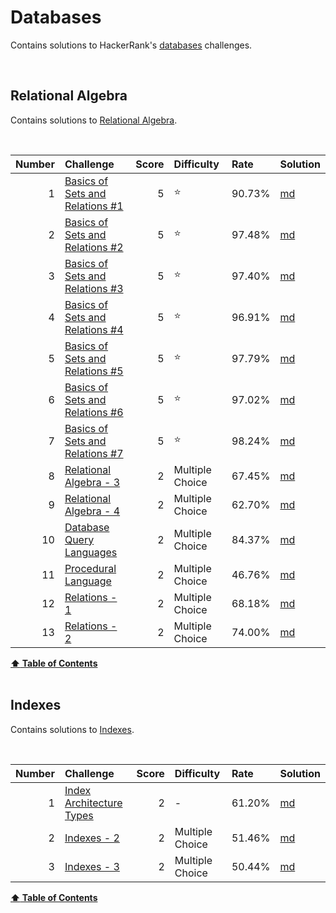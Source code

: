 
# Databases
Contains solutions to HackerRank's [databases](https://www.hackerrank.com/domains/databases) challenges.

<br/>

## Relational Algebra
Contains solutions to [Relational Algebra](https://www.hackerrank.com/domains/databases?filters%5Bsubdomains%5D%5B%5D=relational-algebra).

<br/>

Number   |   Challenge                                                                                                                  |   Score   |   Difficulty        |   Rate     |   Solution                                                                                                                           
--:      |   :--                                                                                                                        |   --:     |   :--               |   :--      |   :--                                                                                                                                
1        |   [Basics of Sets and Relations #1](https://www.hackerrank.com/challenges/basics-of-sets-and-relational-algebra-1)           |   5       |   :star:            |   90.73%   |   [md](https://github.com/jaimiles23/HackerRank_Solutions/blob/master/databases/1_relational_algebra/01_basicsofsetsandrelations1.md)
2        |   [Basics of Sets and Relations #2](https://www.hackerrank.com/challenges/basics-of-sets-and-relational-algebra-2)           |   5       |   :star:            |   97.48%   |   [md](https://github.com/jaimiles23/HackerRank_Solutions/blob/master/databases/1_relational_algebra/02_basicsofsetsandrelations2.md)
3        |   [Basics of Sets and Relations #3](https://www.hackerrank.com/challenges/basics-of-sets-and-relational-algebra-3/problem)   |   5       |   :star:            |   97.40%   |   [md](https://github.com/jaimiles23/HackerRank_Solutions/blob/master/databases/1_relational_algebra/03_basicsofsetsandrelations3.md)
4        |   [Basics of Sets and Relations #4](https://www.hackerrank.com/challenges/basics-of-sets-and-relational-algebra-4/problem)   |   5       |   :star:            |   96.91%   |   [md](https://github.com/jaimiles23/HackerRank_Solutions/blob/master/databases/1_relational_algebra/04_basicsofsetsandrelations4.md)
5        |   [Basics of Sets and Relations #5](https://www.hackerrank.com/challenges/basics-of-sets-and-relational-algebra-5/problem)   |   5       |   :star:            |   97.79%   |   [md](https://github.com/jaimiles23/HackerRank_Solutions/blob/master/databases/1_relational_algebra/05_basicsofsetsandrelations5.md)
6        |   [Basics of Sets and Relations #6](https://www.hackerrank.com/challenges/basics-of-sets-and-relational-algebra-6/problem)   |   5       |   :star:            |   97.02%   |   [md](https://github.com/jaimiles23/HackerRank_Solutions/blob/master/databases/1_relational_algebra/06_basicsofsetsandrelations6.md)
7        |   [Basics of Sets and Relations #7](https://www.hackerrank.com/challenges/basics-of-sets-and-relational-algebra-7/problem)   |   5       |   :star:            |   98.24%   |   [md](https://github.com/jaimiles23/HackerRank_Solutions/blob/master/databases/1_relational_algebra/07_basicsofsetsandrelations7.md)
8        |   [Relational Algebra - 3](https://www.hackerrank.com/challenges/relational-algebra-3)                                       |   2       |   Multiple Choice   |   67.45%   |   [md](https://github.com/jaimiles23/HackerRank_Solutions/blob/master/databases/1_relational_algebra/08_relationalalgebra-3.md)      
9        |   [Relational Algebra - 4](https://www.hackerrank.com/challenges/relational-algebra-4)                                       |   2       |   Multiple Choice   |   62.70%   |   [md](https://github.com/jaimiles23/HackerRank_Solutions/blob/master/databases/1_relational_algebra/09_relationalalgebra-4.md)      
10       |   [Database Query Languages](https://www.hackerrank.com/challenges/database-query-languages)                                 |   2       |   Multiple Choice   |   84.37%   |   [md](https://github.com/jaimiles23/HackerRank_Solutions/blob/master/databases/1_relational_algebra/10_databasequerylanguages.md)   
11       |   [Procedural Language](https://www.hackerrank.com/challenges/procedural-language)                                           |   2       |   Multiple Choice   |   46.76%   |   [md](https://github.com/jaimiles23/HackerRank_Solutions/blob/master/databases/1_relational_algebra/11_procedurallanguage.md)       
12       |   [Relations - 1](https://www.hackerrank.com/challenges/relations-1)                                                         |   2       |   Multiple Choice   |   68.18%   |   [md](https://github.com/jaimiles23/HackerRank_Solutions/blob/master/databases/1_relational_algebra/12_relations-1.md)              
13       |   [Relations - 2](https://www.hackerrank.com/challenges/relations-2/problem)                                                 |   2       |   Multiple Choice   |   74.00%   |   [md](https://github.com/jaimiles23/HackerRank_Solutions/blob/master/databases/1_relational_algebra/13_relations-2.md)              



<b><a href="#hackerrank">:arrow_up: Table of Contents</a></b>
<br/>
<br/>




## Indexes
Contains solutions to [Indexes](https://www.hackerrank.com/domains/databases?filters%5Bsubdomains%5D%5B%5D=indexes).

<br/>

Number   |   Challenge                                                                     |   Score   |   Difficulty        |   Rate     |   Solution                                                                                                            
--:      |   :--                                                                           |   --:     |   :--               |   :--      |   :--                                                                                                                 
1        |   [Index Architecture Types](https://www.hackerrank.com/challenges/indexes-1)   |   2       |   -                 |   61.20%   |   [md](https://github.com/jaimiles23/HackerRank_Solutions/blob/master/databases/2_indexes/1_indexarchitecturetypes.md)
2        |   [Indexes - 2](https://www.hackerrank.com/challenges/indexes-2)                |   2       |   Multiple Choice   |   51.46%   |   [md](https://github.com/jaimiles23/HackerRank_Solutions/blob/master/databases/2_indexes/2_indexes-2.md)             
3        |   [Indexes - 3](https://www.hackerrank.com/challenges/indexes-3/problem)        |   2       |   Multiple Choice   |   50.44%   |   [md](https://github.com/jaimiles23/HackerRank_Solutions/blob/master/databases/2_indexes/3_indexes-3.md)             



<b><a href="#hackerrank">:arrow_up: Table of Contents</a></b>
<br/>
<br/>



